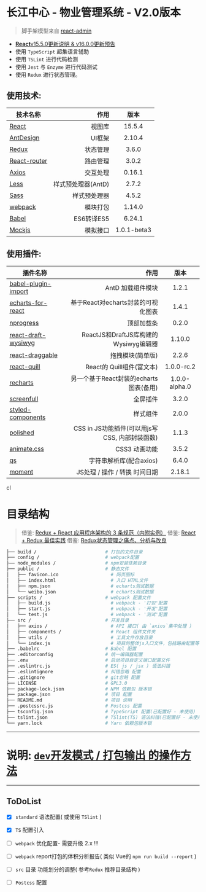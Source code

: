 # 长江中心 - 物业管理系统 - V2.0版本

> 脚手架模型来自 [react-admin](https://github.com/yezihaohao/react-admin)

* [**React**v15.5.0更新说明 & v16.0.0更新预告](https://zhuanlan.zhihu.com/p/26250968)
* 使用 `TypeScript` 超集语言辅助
* 使用 `TSLint` 进行代码检测
* 使用 `Jest` 与 `Enzyme` 进行代码测试
* 使用 `Redux` 进行状态管理。

## 使用技术:
| 技术名称                                               | 作用                |  版本   |
| --------                                              | -----:              | :----:  |
| [React](https://facebook.github.io/react/)            | 视图库              | 15.5.4  |
| [AntDesign](https://ant.design/index-cn)              | UI框架              | 2.10.4  |
| [Redux](http://cn.redux.js.org/)                      | 状态管理             | 3.6.0  |
| [React-router](https://reacttraining.cn/)             | 路由管理            |  3.0.2  |
| [Axios](https://github.com/mzabriskie/axios)          | 交互处理            |  0.16.1  |
| [Less](http://www.bootcss.com/p/lesscss/)             | 样式预处理器(AntD)  |  2.7.2  |
| [Sass](https://www.sass.hk/)                          | 样式预处理器        |  4.5.2  |
| [webpack](https://doc.webpack-china.org/)             | 模块打包            | 1.14.0  |
| [Babel](http://babeljs.cn/)                           | ES6转译ES5          |  6.24.1  |
| [Mockjs](http://mockjs.com/)                          | 模拟接口            |  1.0.1-beta3  |

## 使用插件:
| 插件名称                                                                     | 作用                                           |   版本  |
| --------                                                                     | -----:                                        | :-----: |
| [babel-plugin-import](https://github.com/ant-design/babel-plugin-import)     | AntD 加载组件模块                              | 1.2.1  |
| [echarts-for-react](https://github.com/hustcc/echarts-for-react)             | 基于React对echarts封装的可视化图表              | 1.4.1  |
| [nprogress](https://github.com/rstacruz/nprogress)                           | 顶部加载条                                     | 0.2.0  |
| [react-draft-wysiwyg](https://github.com/jpuri/react-draft-wysiwyg)          | ReactJS和DraftJS库构建的Wysiwyg编辑器          | 1.10.0  |
| [react-draggable](https://github.com/mzabriskie/react-draggable)             | 拖拽模块(简单版)                               | 2.2.6  |
| [react-quill](https://github.com/zenoamaro/react-quill)                      | React的 Quill组件(富文本)                      | 1.0.0-rc.2  |
| [recharts](https://github.com/recharts/recharts)                             | 另一个基于React封装的echarts图表(备用)          | 1.0.0-alpha.0  |
| [screenfull](https://github.com/sindresorhus/screenfull.js)                  | 全屏插件                                       | 3.2.0  |
| [styled-components](https://github.com/styled-components/styled-components)  | 样式组件                                       | 2.0.0  |
| [polished](https://github.com/styled-components/polished)                    | CSS in JS功能插件(可以用js写CSS, 内部封装函数)   | 1.1.3  |
| [animate.css](https://daneden.github.io/animate.css/)                        | CSS3 动画功能                                  | 3.5.2  |
| [qs](https://github.com/ljharb/qs)                                           | 字符串解析库(配合axios)                         | 6.4.0  |
| [moment](https://momentjs.com/)                                              | JS处理 / 操作 / 转换 时间日期                   | 2.18.1  |

cl
# 目录结构
> 借鉴: [Redux + React 应用程序架构的 3 条规范（内附实例）](https://zhuanlan.zhihu.com/p/21490605)
> 借鉴: [React + Redux 最佳实践](https://github.com/sorrycc/blog/issues/1)
> 借鉴: [Redux状态管理之痛点、分析与改良](https://segmentfault.com/a/1190000009540007)

```bash
├── build /                         # 打包的文件目录
├── config /                        # webpack配置
├—— node_modules /                  # npm安装依赖目录
├── public /                        # 静态文件
│   ├── favicon.ico                   # 网页图标
│   ├── index.html                    # 入口 HTML文件
│   ├── npm.json                      # echarts测试数据
│   └── weibo.json                    # echarts测试数据
├── scripts /                       # webpack 配置文件
│   ├── build.js                      # webpack - '打包'配置
│   ├── start.js                      # webpack - '开发'配置
│   └── test.js                       # webpack - '测试'配置
├── src /                           # 开发目录
│   ├── axios /                       # API 接口( 由 `axios`集中处理 )
│   ├── components /                  # React 组件文件夹
│   ├── utils /                       # 工具文件存放目录
│   └── index.js                      # 项目的整体js入口文件，包括路由配置等
├── .babelrc                        # Babel 配置
├── .editorconfig                   # 统一编辑器配置
├── .env                            # 启动项目自定义端口配置文件
├── .eslintrc.js                    # ES( js / jsx ) 语法纠错
├── .eslintignore                   # 纠错忽略 配置
├── .gitignore                      # git忽略 配置
├── LICENSE                         # GPL3.0
├── package-lock.json               # NPM 依赖包 版本锁
├── package.json                    # 项目 配置
├── README.md                       # 项目 说明
├── .postcssrc.js                   # Postcss 配置
├── tsconfig.json                   # TypeScript 配置(已配置好 - 未使用)
├── tslint.json                     # TSlint(TS) 语法纠错(已配置好 - 未使用)
└── yarn.lock                       # Yarn 依赖包版本锁
```

***

# 说明: [`dev`开发模式 / 打包输出 的操作方法](./docs/打包输出&开发模式.md)

***

## **ToDoList**
- [x]  `standard` 语法配置( 或使用 `TSlint` )
- [x]  `TS` 配置引入
- [ ]  `webpack` 优化配置- 需要升级 2.x !!!
- [ ]  `webpack` report打包的体积分析报告( 类似 Vue的 `npm run build --report` )
- [ ]  `src` 目录 功能划分的调整( 参考`Redux` 推荐目录结构 )
- [ ]  `Postcss` 配置

